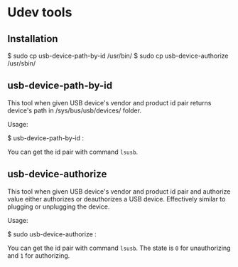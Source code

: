 # Udev tools

## Installation

  $ sudo cp usb-device-path-by-id /usr/bin/
  $ sudo cp usb-device-authorize /usr/sbin/

## usb-device-path-by-id

This tool when given USB device's vendor and product id pair returns device's path in /sys/bus/usb/devices/ folder.

Usage:

  $ usb-device-path-by-id <vendorid>:<productid>

You can get the id pair with command `lsusb`.

## usb-device-authorize

This tool when given USB device's vendor and product id pair and authorize value either authorizes or deauthorizes a USB device. Effectively similar to plugging or unplugging the device.

Usage:

  $ sudo usb-device-authorize <vendorid>:<productid> <state>

You can get the id pair with command `lsusb`. The state is `0` for unauthorizing and `1` for authorizing.
